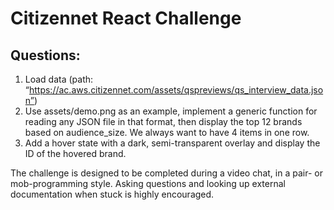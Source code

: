 # Citizennet React Challenge

## Questions:
1. Load data (path: “https://ac.aws.citizennet.com/assets/qspreviews/qs_interview_data.json”)
2. Use assets/demo.png as an example, implement a generic function for reading any JSON file in that format, then display the top 12 brands based on audience_size. We always want to have 4 items in one row.
3. Add a hover state with a dark, semi-transparent overlay and display the ID of the hovered brand.

The challenge is designed to be completed during a video chat, in a pair- or mob-programming style. Asking questions and looking up external documentation when stuck is highly encouraged.